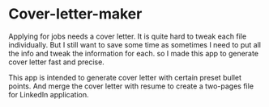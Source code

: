 # Cover-letter-maker
Applying for jobs needs a cover letter. It is quite hard to tweak each file individually. But I still want to save some time as sometimes I need to put all the info and tweak the information for each. so I made this app to generate cover letter fast and precise.

This app is intended to generate cover letter with certain preset bullet points. 
And merge the cover letter with resume to create a two-pages file for LinkedIn application.

